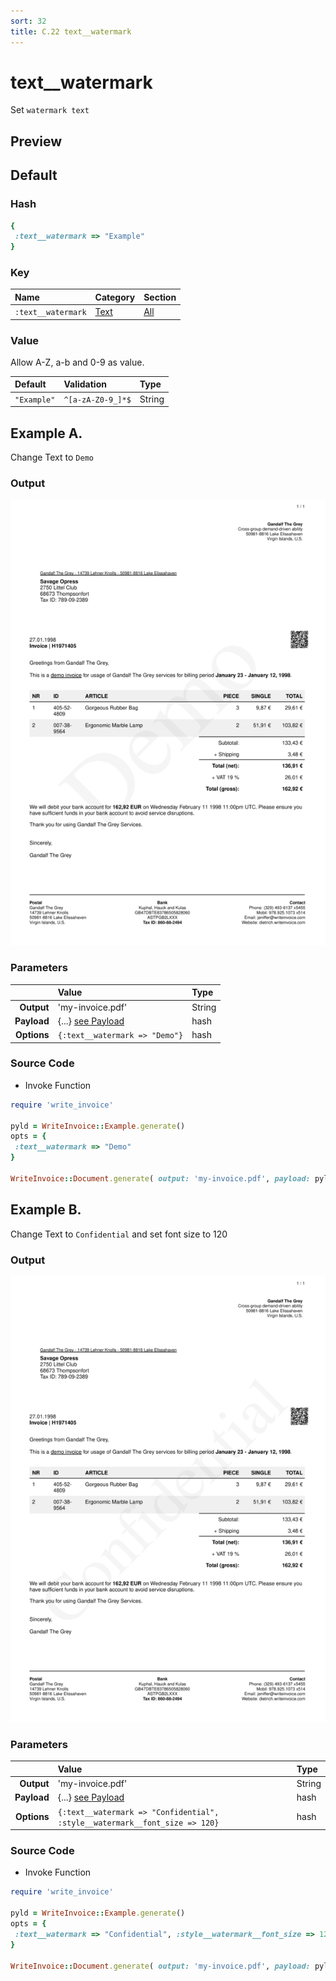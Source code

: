 ```yaml
---
sort: 32
title: C.22 text__watermark
---
```

# text__watermark

Set `watermark text`


## Preview

<div >
    <canvas id='canvas' search=':text__watermark' palette='option_detail'></canvas>
</div>
<script src="../assets/js/marker.js"></script>  

 
## Default

### Hash

```ruby
{
 :text__watermark => "Example"
} 
```

### Key

| **Name** | **Category** | **Section** |
| :--- | :--- | :--- |
| ```:text__watermark``` |  [Text](./#text) | [All](../sections/) |

### Value

Allow A-Z, a-b and 0-9 as value.

| **Default**| **Validation**| **Type** |
| :--- | :--- | :--- |
| ```"Example"``` | ```^[a-zA-Z0-9_]*$``` | String |

## Example A.

Change Text to `Demo`

### Output

<img src="../assets/images/options/text__watermark--a.png">



### Parameters

| | **Value** | **Type** |
|------:|:------|:------|
| **Output** | 'my-invoice.pdf' | String |
| **Payload** | {...} [see Payload](../payload) | hash |
| **Options** | ```{:text__watermark => "Demo"}``` | hash |


### Source Code

* Invoke Function

```ruby
require 'write_invoice'
 
pyld = WriteInvoice::Example.generate()
opts = {
 :text__watermark => "Demo"
}
 
WriteInvoice::Document.generate( output: 'my-invoice.pdf', payload: pyld, options: opts )

```

## Example B.

Change Text to `Confidential` and set font size to 120

### Output

<img src="../assets/images/options/text__watermark--b.png">



### Parameters

| | **Value** | **Type** |
|------:|:------|:------|
| **Output** | 'my-invoice.pdf' | String |
| **Payload** | {...} [see Payload](../payload) | hash |
| **Options** | ```{:text__watermark => "Confidential", :style__watermark__font_size => 120}``` | hash |


### Source Code

* Invoke Function

```ruby
require 'write_invoice'
 
pyld = WriteInvoice::Example.generate()
opts = {
 :text__watermark => "Confidential", :style__watermark__font_size => 120
}
 
WriteInvoice::Document.generate( output: 'my-invoice.pdf', payload: pyld, options: opts )

```

